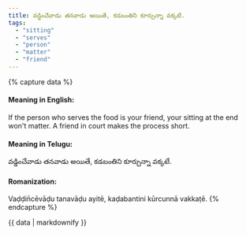 ```yaml
---
title: వడ్డించేవాడు తనవాడు అయితే, కడబంతిని కూర్చున్నా వక్కటే.
tags:
  - "sitting"
  - "serves"
  - "person"
  - "matter"
  - "friend"
---
```


{% capture data %}
#### Meaning in English:
If the person who serves the food is your friend, your sitting at the end won't matter.
A friend in court makes the process short.

#### Meaning in Telugu:
వడ్డించేవాడు తనవాడు అయితే, కడబంతిని కూర్చున్నా వక్కటే.

#### Romanization:
Vaḍḍin̄cēvāḍu tanavāḍu ayitē, kaḍabantini kūrcunnā vakkaṭē.
{% endcapture %}

{{ data | markdownify }}

